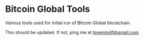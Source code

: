 # Bitcoin Global Tools
Various tools used for initial run of Bitcoin Global blockchain.

This should be updated. If not, ping me at hivemindf@gmail.com